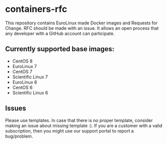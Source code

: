 # containers-rfc
This repository contains EuroLinux made Docker images and Requests for Change.
RFC should be made with an issue. It allows an open process that any developer with a GitHub account can participate.

## Currently supported base images:
- CentOS 8
- EuroLinux 7
- CentOS 7
- Scientific Linux 7
- EuroLinux 6
- CentOS 6
- Scientific Linux 6

## Issues
Please use templates. In case that there is no proper template,  consider making an issue about missing template :).
If you are a customer with a valid subscription, then you might use our support portal to report a bug/problem.
